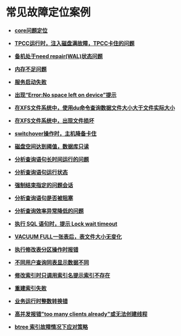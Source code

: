 # 常见故障定位案例<a name="ZH-CN_TOPIC_0291613862"></a>

-   **[core问题定位](core问题定位.md)**  

-   **[TPCC运行时，注入磁盘满故障，TPCC卡住的问题](TPCC运行时-注入磁盘满故障-TPCC卡住的问题.md)**  

-   **[备机处于need repair\(WAL\)状态问题](备机处于need-repair_WAL_状态问题.md)**  

-   **[内存不足问题](内存不足问题.md)**  

-   **[服务启动失败](服务启动失败.md)**  

-   **[出现“Error:No space left on device”提示](出现-Error-No-space-left-on-device-提示.md)**  

-   **[在XFS文件系统中，使用du命令查询数据文件大小大于文件实际大小](在XFS文件系统中-使用du命令查询数据文件大小大于文件实际大小.md)**  

-   **[在XFS文件系统中，出现文件损坏](在XFS文件系统中-出现文件损坏.md)**  

-   **[switchover操作时，主机降备卡住](switchover操作时-主机降备卡住.md)**  

-   **[磁盘空间达到阈值，数据库只读](磁盘空间达到阈值-数据库只读.md)**  

-   **[分析查询语句长时间运行的问题](分析查询语句长时间运行的问题.md)**  

-   **[分析查询语句运行状态](分析查询语句运行状态.md)**  

-   **[强制结束指定的问题会话](强制结束指定的问题会话.md)**  

-   **[分析查询语句是否被阻塞](分析查询语句是否被阻塞.md)**  

-   **[分析查询效率异常降低的问题](分析查询效率异常降低的问题.md)**  

-   **[执行 SQL 语句时，提示 Lock wait timeout](执行-SQL-语句时-提示-Lock-wait-timeout.md)**  

-   **[VACUUM FULL一张表后，表文件大小无变化](VACUUM-FULL一张表后-表文件大小无变化.md)**  

-   **[执行修改表分区操作时报错](执行修改表分区操作时报错.md)**  

-   **[不同用户查询同表显示数据不同](不同用户查询同表显示数据不同.md)**  

-   **[修改索引时只调用索引名提示索引不存在](修改索引时只调用索引名提示索引不存在.md)**  

-   **[重建索引失败](重建索引失败.md)**  

-   **[业务运行时整数转换错](业务运行时整数转换错.md)**  

-   **[高并发报错"too many clients already"或无法创建线程](高并发报错-too-many-clients-already-或无法创建线程.md)**  

-   **[btree 索引故障情况下应对策略](btree-索引故障情况下应对策略.md)**  


